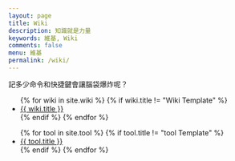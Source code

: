 ```yaml
---
layout: page
title: Wiki
description: 知識就是力量
keywords: 維基, Wiki
comments: false
menu: 維基
permalink: /wiki/
---
```


記多少命令和快捷鍵會讓腦袋爆炸呢？

<ul class="listing">
{% for wiki in site.wiki %}
    {% if wiki.title != "Wiki Template" %}
    <li class="listing-item">
        <a href="{{ wiki.url }}">{{ wiki.title }}</a>
    </li>
    {% endif %}
{% endfor %}
</ul>

<ul class="listing">
{% for tool in site.tool %}
    {% if tool.title != "tool Template" %}
    <li class="listing-item">
        <a href="{{ tool.url }}">{{ tool.title }}</a>
    </li>
    {% endif %}
{% endfor %}
</ul>


